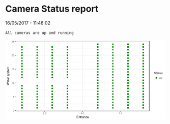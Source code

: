 Camera Status report
================
16/05/2017 - 11:48:02

    All cameras are up and running

![](camreport_files/figure-markdown_github/unnamed-chunk-2-1.png)
